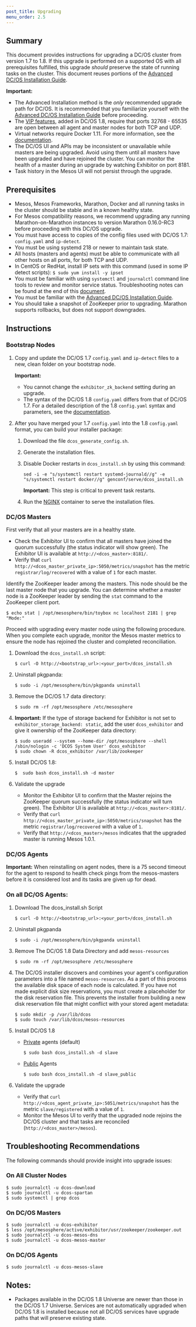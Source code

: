 ```yaml
---
post_title: Upgrading
menu_order: 2.5
---
```


## Summary

This document provides instructions for upgrading a DC/OS cluster from version 1.7 to 1.8. If this upgrade is performed on a supported OS with all prerequisites fulfilled, this upgrade _should_ preserve the state of running tasks on the cluster.  This document reuses portions of the [Advanced DC/OS Installation Guide][advanced-install].

**Important:**

- The Advanced Installation method is the _only_ recommended upgrade path for DC/OS. It is recommended that you familiarize yourself with the [Advanced DC/OS Installation Guide][advanced-install] before proceeding.
- The [VIP features](/docs/1.8/usage/service-discovery/load-balancing-vips/virtual-ip-addresses/), added in DC/OS 1.8, require that ports 32768 - 65535 are open between all agent and master nodes for both TCP and UDP.
- Virtual networks require Docker 1.11. For more information, see the [documentation](/docs/1.8/administration/virtual-networks/).
- The DC/OS UI and APIs may be inconsistent or unavailable while masters are being upgraded. Avoid using them until all masters have been upgraded and have rejoined the cluster. You can monitor the health of a master during an upgrade by watching Exhibitor on port 8181.
- Task history in the Mesos UI will not persist through the upgrade.

## Prerequisites

- Mesos, Mesos Frameworks, Marathon, Docker and all running tasks in the cluster should be stable and in a known healthy state.
- For Mesos compatibility reasons, we recommend upgrading any running Marathon-on-Marathon instances to version Marathon 0.16.0-RC3 before proceeding with this DC/OS upgrade.
- You must have access to copies of the config files used with DC/OS 1.7: `config.yaml` and `ip-detect`.
- You must be using systemd 218 or newer to maintain task state.
- All hosts (masters and agents) must be able to communicate with all other hosts on all ports, for both TCP and UDP.
- In CentOS or RedHat, install IP sets with this command (used in some IP detect scripts): `$ sudo yum install -y ipset`
- You must be familiar with using `systemctl` and `journalctl` command line tools to review and monitor service status. Troubleshooting notes can be found at the end of this [document](#troubleshooting).
- You must be familiar with the [Advanced DC/OS Installation Guide][advanced-install].
- You should take a snapshot of ZooKeeper prior to upgrading. Marathon supports rollbacks, but does not support downgrades.

## Instructions

### Bootstrap Nodes

1.  Copy and update the DC/OS 1.7 `config.yaml` and `ip-detect` files to a new, clean folder on your bootstrap node.

    **Important:**

    *  You cannot change the `exhibitor_zk_backend` setting during an upgrade.
    *  The syntax of the DC/OS 1.8 `config.yaml` differs from that of DC/OS 1.7. For a detailed description of the 1.8 `config.yaml` syntax and parameters, see the [documentation](/docs/1.8/administration/installing/custom/configuration-parameters/).

1.  After you have merged your 1.7 `config.yaml` into the 1.8 `config.yaml` format, you can build your installer package:

    1.  Download the file `dcos_generate_config.sh`.
    1.  Generate the installation files.
    1.  Disable Docker restarts in `dcos_install.sh` by using this command:

        ```
        sed -i -e "s/systemctl restart systemd-journald//g" -e "s/systemctl restart docker//g" genconf/serve/dcos_install.sh
        ```

        **Important:** This step is critical to prevent task restarts.

    1.  Run the [NGINX][advanced-install] container to serve the installation files.

### DC/OS Masters

First verify that all your masters are in a healthy state. 

   - Check the Exhibitor UI to confirm that all masters have joined the quorum successfully (the status indicator will show green).  The Exhibitor UI is available at `http://<dcos_master>:8181/`.
   - Verify that `curl http://<dcos_master_private_ip>:5050/metrics/snapshot` has the metric `registrar/log/recovered` with a value of `1` for each master.
    
Identify the ZooKeeper leader among the masters. This node should be the last master node that you upgrade. You can determine whether a master node is a ZooKeeper leader by sending the `stat` command to the ZooKeeper client port.

```
$ echo stat | /opt/mesosphere/bin/toybox nc localhost 2181 | grep "Mode:"
```

Proceed with upgrading every master node using the following procedure. When you complete each upgrade, monitor the Mesos master metrics to ensure the node has rejoined the cluster and completed reconciliation.

1.  Download the `dcos_install.sh` script:

    ```
    $ curl -O http://<bootstrap_url>:<your_port>/dcos_install.sh
    ```

1.  Uninstall pkgpanda:

    ```
    $ sudo -i /opt/mesosphere/bin/pkgpanda uninstall
    ```

1.  Remove the DC/OS 1.7 data directory:

    ```
    $ sudo rm -rf /opt/mesosphere /etc/mesosphere
    ```

1. **Important:** If the type of storage backend for Exhibitor is not set to `exhibitor_storage_backend: static`, add the user `dcos_exhibitor` and give it ownership of the ZooKeeper data directory:

    ```
    $ sudo useradd --system --home-dir /opt/mesosphere --shell /sbin/nologin -c 'DCOS System User' dcos_exhibitor
    $ sudo chown -R dcos_exhibitor /var/lib/zookeeper
    ```

1. Install DC/OS 1.8:

    ```
    $  sudo bash dcos_install.sh -d master
    ```

1.  Validate the upgrade

    - Monitor the Exhibitor UI to confirm that the Master rejoins the ZooKeeper quorum successfully (the status indicator will turn green).  The Exhibitor UI is available at `http://<dcos_master>:8181/`.
    - Verify that `curl http://<dcos_master_private_ip>:5050/metrics/snapshot` has the metric `registrar/log/recovered` with a value of `1`.
    - Verify that `http://<dcos_master>/mesos` indicates that the upgraded master is running Mesos 1.0.1.

### DC/OS Agents

**Important:** When reinstalling on agent nodes, there is a 75 second timeout for the agent to respond to health check pings from the mesos-masters before it is considered lost and its tasks are given up for dead.

### On all DC/OS Agents:

1.  Download The dcos_install.sh Script

    ```
    $ curl -O http://<bootstrap_url>:<your_port>/dcos_install.sh
    ```

1.  Uninstall pkgpanda

    ```
    $ sudo -i /opt/mesosphere/bin/pkgpanda uninstall
    ```

1.  Remove The DC/OS 1.8 Data Directory and add `mesos-resources`

    ```
    $ sudo rm -rf /opt/mesosphere /etc/mesosphere
    ```

1.  The DC/OS installer discovers and combines your agent's configuration parameters into a file named `mesos-resources`. As a part of this process the available disk space of each node is calculated. If you have not made explicit disk size reservations, you must create a placeholder for the disk reservation file. This prevents the installer from building a new disk reservation file that might conflict with your stored agent metadata:

    ```
    $ sudo mkdir -p /var/lib/dcos
    $ sudo touch /var/lib/dcos/mesos-resources
    ```

1.  Install DC/OS 1.8

    -  [Private](/docs/1.8/overview/concepts/#private) agents (default)

       ```
       $ sudo bash dcos_install.sh -d slave
       ```

    -  [Public](/docs/1.8/overview/concepts/#public) Agents

       ```
       $ sudo bash dcos_install.sh -d slave_public
       ```

1.  Validate the upgrade

    - Verify that `curl http://<dcos_agent_private_ip>:5051/metrics/snapshot` has the metric `slave/registered` with a value of `1`.
    - Monitor the Mesos UI to verify that the upgraded node rejoins the DC/OS cluster and that tasks are reconciled (`http://<dcos_master>/mesos`).

## <a name="troubleshooting"></a>Troubleshooting Recommendations

The following commands should provide insight into upgrade issues:

### On All Cluster Nodes

```
$ sudo journalctl -u dcos-download
$ sudo journalctl -u dcos-spartan
$ sudo systemctl | grep dcos
```

### On DC/OS Masters

```
$ sudo journalctl -u dcos-exhibitor
$ less /opt/mesosphere/active/exhibitor/usr/zookeeper/zookeeper.out
$ sudo journalctl -u dcos-mesos-dns
$ sudo journalctl -u dcos-mesos-master
```

### On DC/OS Agents

```
$ sudo journalctl -u dcos-mesos-slave
```

## Notes:

- Packages available in the DC/OS 1.8 Universe are newer than those in the DC/OS 1.7 Universe. Services are not automatically upgraded when  DC/OS 1.8 is installed because not all DC/OS services have upgrade paths that will preserve existing state.

[advanced-install]: /docs/1.8/administration/installing/custom/advanced/
